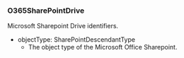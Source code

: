 ### O365SharePointDrive
Microsoft Sharepoint Drive identifiers.

- objectType: SharePointDescendantType
  - The object type of the Microsoft Office Sharepoint.
